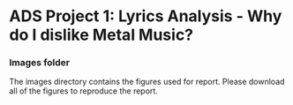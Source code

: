 # ADS Project 1: Lyrics Analysis - Why do I dislike Metal Music?

### Images folder

The images directory contains the figures used for report. Please download all of the figures to reproduce the report.
